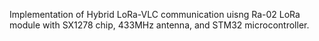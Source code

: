 Implementation of Hybrid LoRa-VLC communication uisng Ra-02 LoRa module with SX1278 chip, 433MHz antenna, and  STM32 microcontroller.
